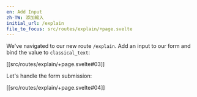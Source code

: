 ```yaml
---
en: Add Input
zh-TW: 添加輸入
initial_url: /explain
file_to_focus: src/routes/explain/+page.svelte
---
```


We've navigated to our new route `/explain`. Add an input to our form and bind the value to `classical_text`:

[[src/routes/explain/+page.svelte#03]]

Let's handle the form submission:

[[src/routes/explain/+page.svelte#04]]

